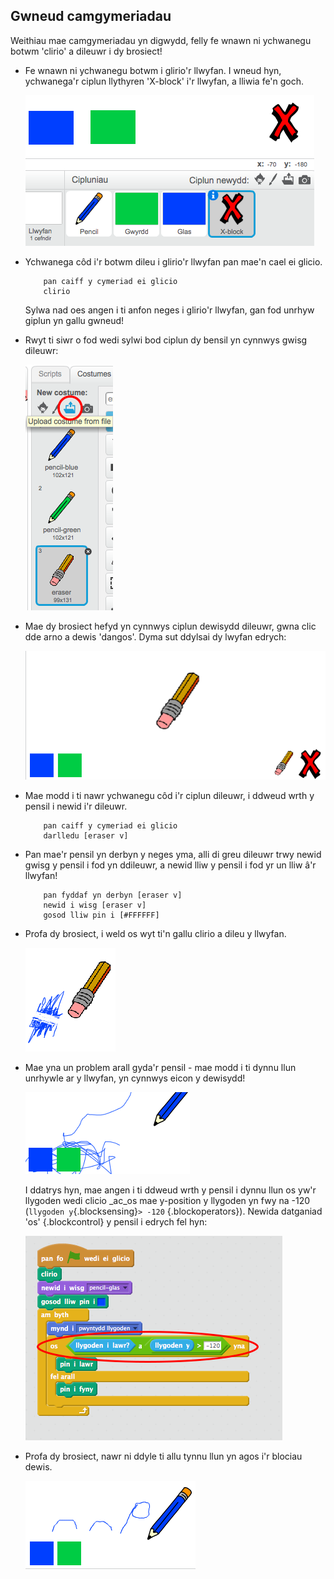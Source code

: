 ## Gwneud camgymeriadau

Weithiau mae camgymeriadau yn digwydd, felly fe wnawn ni ychwanegu botwm 'clirio' a dileuwr i dy brosiect!

+ Fe wnawn ni ychwanegu botwm i glirio'r llwyfan. I wneud hyn, ychwanega'r ciplun llythyren 'X-block' i'r llwyfan, a lliwia fe'n goch.

	![screenshot](images/paint-x.png)

+ Ychwanega côd i'r botwm dileu i glirio'r llwyfan pan mae'n cael ei glicio.

	```blocks
		pan caiff y cymeriad ei glicio
		clirio
	```

	Sylwa nad oes angen i ti anfon neges i glirio'r llwyfan, gan fod unrhyw giplun yn gallu gwneud!

+ Rwyt ti siwr o fod wedi sylwi bod ciplun dy bensil yn cynnwys gwisg dileuwr:

	![screenshot](images/paint-eraser-costume.png)
	

+ Mae dy brosiect hefyd yn cynnwys ciplun dewisydd dileuwr, gwna clic dde arno a dewis 'dangos'. Dyma sut ddylsai dy lwyfan edrych:

	![screenshot](images/paint-eraser-stage.png)

+ Mae modd i ti nawr ychwanegu côd i'r ciplun dileuwr, i ddweud wrth y pensil i newid i'r dileuwr.

	```blocks
		pan caiff y cymeriad ei glicio
		darlledu [eraser v]
	```

+ Pan mae'r pensil yn derbyn y neges yma, alli di greu dileuwr trwy newid gwisg y pensil i fod yn ddileuwr, a newid lliw y pensil i fod yr un lliw â'r llwyfan!

	```blocks
		pan fyddaf yn derbyn [eraser v]
		newid i wisg [eraser v]
		gosod lliw pin i [#FFFFFF]

	```

+ Profa dy brosiect, i weld os wyt ti'n gallu clirio a dileu y llwyfan.

	![screenshot](images/paint-erase-test.png)

+ Mae yna un problem arall gyda'r pensil - mae modd i ti dynnu llun unrhywle ar y llwyfan, yn cynnwys eicon y dewisydd!

	![screenshot](images/paint-draw-problem.png)

	I ddatrys hyn, mae angen i ti ddweud wrth y pensil i dynnu llun os yw'r llygoden wedi clicio _ac_os mae y-position y llygoden yn fwy na -120 (`llygoden y`{.blocksensing}`> -120` {.blockoperators}).
	Newida datganiad 'os' {.blockcontrol} y pensil i edrych fel hyn:

	![screenshot](images/pencil-gt-code.png)

+ Profa dy brosiect, nawr ni ddyle ti allu tynnu llun yn agos i'r blociau dewis.

	![screenshot](images/paint-fixed.png)



